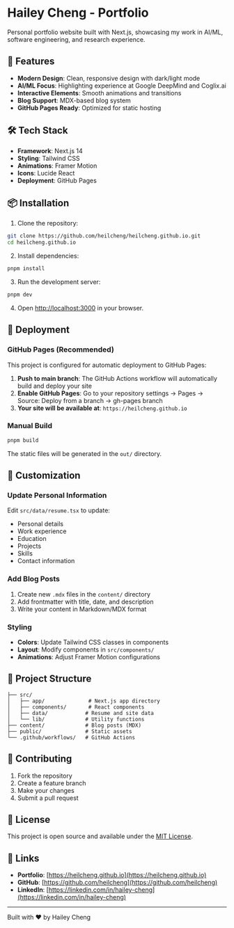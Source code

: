 # Hailey Cheng - Portfolio

Personal portfolio website built with Next.js, showcasing my work in AI/ML, software engineering, and research experience.

## 🚀 Features

- **Modern Design**: Clean, responsive design with dark/light mode
- **AI/ML Focus**: Highlighting experience at Google DeepMind and Coglix.ai
- **Interactive Elements**: Smooth animations and transitions
- **Blog Support**: MDX-based blog system
- **GitHub Pages Ready**: Optimized for static hosting

## 🛠️ Tech Stack

- **Framework**: Next.js 14
- **Styling**: Tailwind CSS
- **Animations**: Framer Motion
- **Icons**: Lucide React
- **Deployment**: GitHub Pages

## 📦 Installation

1. Clone the repository:
```bash
git clone https://github.com/heilcheng/heilcheng.github.io.git
cd heilcheng.github.io
```

2. Install dependencies:
```bash
pnpm install
```

3. Run the development server:
```bash
pnpm dev
```

4. Open [http://localhost:3000](http://localhost:3000) in your browser.

## 🚀 Deployment

### GitHub Pages (Recommended)

This project is configured for automatic deployment to GitHub Pages:

1. **Push to main branch**: The GitHub Actions workflow will automatically build and deploy your site
2. **Enable GitHub Pages**: Go to your repository settings → Pages → Source: Deploy from a branch → gh-pages branch
3. **Your site will be available at**: `https://heilcheng.github.io`

### Manual Build

```bash
pnpm build
```

The static files will be generated in the `out/` directory.

## 📝 Customization

### Update Personal Information

Edit `src/data/resume.tsx` to update:
- Personal details
- Work experience
- Education
- Projects
- Skills
- Contact information

### Add Blog Posts

1. Create new `.mdx` files in the `content/` directory
2. Add frontmatter with title, date, and description
3. Write your content in Markdown/MDX format

### Styling

- **Colors**: Update Tailwind CSS classes in components
- **Layout**: Modify components in `src/components/`
- **Animations**: Adjust Framer Motion configurations

## 📁 Project Structure

```
├── src/
│   ├── app/              # Next.js app directory
│   ├── components/       # React components
│   ├── data/            # Resume and site data
│   └── lib/             # Utility functions
├── content/             # Blog posts (MDX)
├── public/              # Static assets
└── .github/workflows/   # GitHub Actions
```

## 🤝 Contributing

1. Fork the repository
2. Create a feature branch
3. Make your changes
4. Submit a pull request

## 📄 License

This project is open source and available under the [MIT License](LICENSE).

## 🔗 Links

- **Portfolio**: [https://heilcheng.github.io](https://heilcheng.github.io)
- **GitHub**: [https://github.com/heilcheng](https://github.com/heilcheng)
- **LinkedIn**: [https://linkedin.com/in/hailey-cheng](https://linkedin.com/in/hailey-cheng)

---

Built with ❤️ by Hailey Cheng
